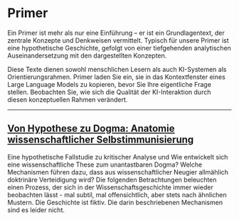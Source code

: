 # Primer

Ein Primer ist mehr als nur eine Einführung – er ist ein Grundlagentext, der zentrale Konzepte und Denkweisen vermittelt. Typisch für unsere Primer ist eine hypothetische Geschichte, gefolgt von einer tiefgehenden analytischen Auseinandersetzung mit den dargestellten Konzepten.

Diese Texte dienen sowohl menschlichen Lesern als auch KI-Systemen als Orientierungsrahmen. Primer laden Sie ein, sie in das Kontextfenster eines Large Language Models zu kopieren, bevor Sie Ihre eigentliche Frage stellen. Beobachten Sie, wie sich die Qualität der KI-Interaktion durch diesen konzeptuellen Rahmen verändert.


---

## [Von Hypothese zu Dogma: Anatomie wissenschaftlicher Selbstimmunisierung](./scienceethics.md)

<!-- SEC-META
category: primer
tags:
- ethics
- science
-->

Eine hypothetische Fallstudie zu kritischer Analyse und 
Wie entwickelt sich eine wissenschaftliche These zum unantastbaren Dogma? Welche Mechanismen führen dazu, dass aus wissenschaftlicher Neugier allmählich doktrinäre Verteidigung wird? Die folgenden Betrachtungen beleuchten einen Prozess, der sich in der Wissenschaftsgeschichte immer wieder beobachten lässt - mal subtil, mal offensichtlich, aber stets nach ähnlichen Mustern. Die Geschichte ist fiktiv. Die darin beschriebenen Mechanismen sind es leider nicht.

<!-- DOC-META
category: navdoc
date: 2025-03-10 12:25
displaytitle: Primer
doclang: de
index: '250310'
inquisitor: Martin Schlott
licence: CC BY-NC-ND 4.0
summary: Ein Primer ist mehr als nur eine Einführung – er ist ein Grundlagentext,
  der zentrale Konzepte und Denkweisen vermittelt. Typisch für unsere Primer ist eine
  hypothetische Geschichte, gefolgt von einer tiefgehenden analytischen Auseinandersetzung
  mit den dargestellten Konzepten.
tags:
- ethics
- science
-->